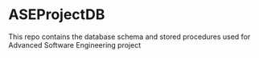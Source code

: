 # ASEProjectDB
This repo contains the database schema and stored procedures used for Advanced Software Engineering project
